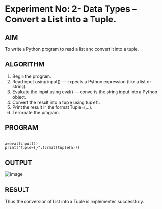 # Experiment No: 2- Data Types – Convert a List into a Tuple.

## AIM  
To write a Python program to read a list and convert it into a tuple.

## ALGORITHM  
1. Begin the program.  
2. Read input using input() — expects a Python expression (like a list or string).
3. Evaluate the input using eval() — converts the string input into a Python object.
4. Convert the result into a tuple using tuple().
5. Print the result in the format Tuple=(...). 
6. Terminate the program.

## PROGRAM
```

a=eval(input())
print("Tuple={}".format(tuple(a)))
```
## OUTPUT

![image](https://github.com/user-attachments/assets/b79ea964-fbd0-4b40-9356-6af99d66d1cf)

## RESULT

Thus the conversion of List into a Tuple is implemented successfully.
